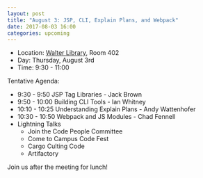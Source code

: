 ```yaml
---
layout: post
title: "August 3: JSP, CLI, Explain Plans, and Webpack"
date: 2017-08-03 16:00
categories: upcoming
---
```


- Location: [Walter Library](http://campusmaps.umn.edu/tc/map.php?building=042), Room 402
- Day: Thursday, August 3rd
- Time: 9:30 - 11:00

Tentative Agenda:

- 9:30 - 9:50 JSP Tag Libraries - Jack Brown
- 9:50 - 10:00 Building CLI Tools - Ian Whitney
- 10:10 - 10:25 Understanding Explain Plans - Andy Wattenhofer
- 10:30 - 10:50 Webpack and JS Modules - Chad Fennell
- Lightning Talks
  - Join the Code People Committee
  - Come to Campus Code Fest
  - Cargo Culting Code
  - Artifactory

 Join us after the meeting for lunch!
